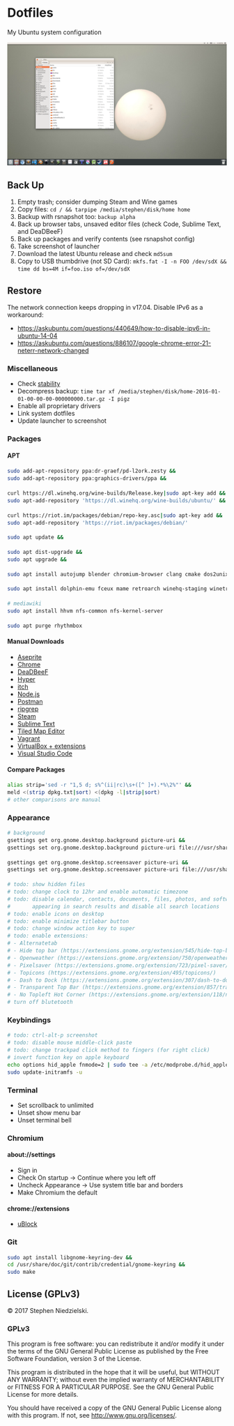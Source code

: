 # Dotfiles
My Ubuntu system configuration

![Screenshot](desktop.png)

## Back Up
1. Empty trash; consider dumping Steam and Wine games
1. Copy files: `cd / && tarpipe /media/stephen/disk/home home`
1. Backup with rsnapshot too: `backup alpha`
1. Back up browser tabs, unsaved editor files (check Code, Sublime Text, and
   DeaDBeeF)
1. Back up packages and verify contents (see rsnapshot config)
1. Take screenshot of launcher
1. Download the latest Ubuntu release and check `md5sum`
1. Copy to USB thumbdrive (not SD Card): `mkfs.fat -I -n FOO /dev/sdX && time dd bs=4M if=foo.iso of=/dev/sdX`

## Restore

The network connection keeps dropping in v17.04. Disable IPv6 as a workaround:
  - https://askubuntu.com/questions/440649/how-to-disable-ipv6-in-ubuntu-14-04
  - https://askubuntu.com/questions/886107/google-chrome-error-21-neterr-network-changed

### Miscellaneous
- Check [stability](https://discourse.codinghorror.com/t/is-your-computer-stable)
- Decompress backup: `time tar xf /media/stephen/disk/home-2016-01-01-00-00-00-000000000.tar.gz -I pigz`
- Enable all proprietary drivers
- Link system dotfiles
- Update launcher to screenshot

### Packages

#### APT
```bash
sudo add-apt-repository ppa:dr-graef/pd-l2ork.zesty &&
sudo add-apt-repository ppa:graphics-drivers/ppa &&

curl https://dl.winehq.org/wine-builds/Release.key|sudo apt-key add &&
sudo apt-add-repository 'https://dl.winehq.org/wine-builds/ubuntu/' &&

curl https://riot.im/packages/debian/repo-key.asc|sudo apt-key add &&
sudo apt-add-repository 'https://riot.im/packages/debian/'

sudo apt update &&

sudo apt dist-upgrade &&
sudo apt upgrade &&

sudo apt install autojump blender chromium-browser clang cmake dos2unix feh ffmpeg fontforge fontforge-extras fonts-roboto gimp git-gui gitk gnome-specimen gparted htop imagemagick inkscape jq libgnome-keyring-dev libimage-exiftool-perl llvm meld mplayer nmap nvidia-settings pigz pitivi potrace purr-data pv python-dev python-pip python3-dev python3-pip qemu qemu-kvm riot-web rsnapshot ruby-dev sg3-utils sox vim vim-gnome vlc whois wmctrl xclip xdotool xvfb &&

sudo apt install dolphin-emu fceux mame retroarch winehq-staging winetricks

# mediawiki
sudo apt install hhvm nfs-common nfs-kernel-server

sudo apt purge rhythmbox
```

#### Manual Downloads
- [Aseprite](https://www.aseprite.org/)
- [Chrome](https://www.google.com/chrome/browser/desktop/)
- [DeaDBeeF](http://deadbeef.sourceforge.net/download.html)
- [Hyper](https://hyper.is/)
- [itch](https://itch.io/app)
- [Node.js](https://nodejs.org/en/)
- [Postman](https://www.getpostman.com/apps)
- [ripgrep](https://github.com/BurntSushi/ripgrep/releases)
- [Steam](http://store.steampowered.com/about/)
- [Sublime Text](https://www.sublimetext.com/3)
- [Tiled Map Editor](https://thorbjorn.itch.io/tiled)
- [Vagrant](https://www.vagrantup.com/downloads.html)
- [VirtualBox + extensions](https://www.virtualbox.org/wiki/Downloads)
- [Visual Studio Code](https://code.visualstudio.com/download)

#### Compare Packages
```bash
alias strip='sed -r "1,5 d; s%^(ii|rc)\s+([^ ]+).*%\2%"' &&
meld <(strip dpkg.txt|sort) <(dpkg -l|strip|sort)
# other comparisons are manual
```

### Appearance
```bash
# background
gsettings get org.gnome.desktop.background picture-uri &&
gsettings set org.gnome.desktop.background picture-uri file:///usr/share/backgrounds/gnome/adwaita-timed.xml

gsettings get org.gnome.desktop.screensaver picture-uri &&
gsettings set org.gnome.desktop.screensaver picture-uri file:///usr/share/backgrounds/gnome/adwaita-timed.xml

# todo: show hidden files
# todo: change clock to 12hr and enable automatic timezone
# todo: disable calendar, contacts, documents, files, photos, and software from
#       appearing in search results and disable all search locations
# todo: enable icons on desktop
# todo: enable minimize titlebar button
# todo: change window action key to super
# todo: enable extensions:
# - Alternatetab
# - Hide top bar (https://extensions.gnome.org/extension/545/hide-top-bar/)
# - Openweather (https://extensions.gnome.org/extension/750/openweather/)
# - Pixelsaver (https://extensions.gnome.org/extension/723/pixel-saver/)
# - Topicons (https://extensions.gnome.org/extension/495/topicons/)
# - Dash to Dock (https://extensions.gnome.org/extension/307/dash-to-dock/)
# - Transparent Top Bar (https://extensions.gnome.org/extension/857/transparent-top-bar/)
# - No Topleft Hot Corner (https://extensions.gnome.org/extension/118/no-topleft-hot-corner/)
# turn off blutetooth
```

### Keybindings
```bash
# todo: ctrl-alt-p screenshot
# todo: disable mouse middle-click paste
# todo: change trackpad click method to fingers (for right click)
# invert function key on apple keyboard
echo options hid_apple fnmode=2 | sudo tee -a /etc/modprobe.d/hid_apple.conf
sudo update-initramfs -u
```

### Terminal
- Set scrollback to unlimited
- Unset show menu bar
- Unset terminal bell

### Chromium
#### about://settings
- Sign in
- Check On startup -> Continue where you left off
- Uncheck Appearance -> Use system title bar and borders
- Make Chromium the default

#### chrome://extensions
- [uBlock](https://chrome.google.com/webstore/detail/ublock/cjpalhdlnbpafiamejdnhcphjbkeiagm)

### Git
```bash
sudo apt install libgnome-keyring-dev &&
cd /usr/share/doc/git/contrib/credential/gnome-keyring &&
sudo make
```

## License (GPLv3)
© 2017 Stephen Niedzielski.

### GPLv3
This program is free software: you can redistribute it and/or modify it
under the terms of the GNU General Public License as published by the
Free Software Foundation, version 3 of the License.

This program is distributed in the hope that it will be useful, but
WITHOUT ANY WARRANTY; without even the implied warranty of
MERCHANTABILITY or FITNESS FOR A PARTICULAR PURPOSE. See the GNU General
Public License for more details.

You should have received a copy of the GNU General Public License along
with this program. If not, see <http://www.gnu.org/licenses/>.